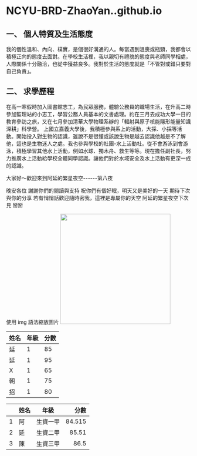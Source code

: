 # NCYU-BRD-ZhaoYan..github.io
  
  
## 一、	個人特質及生活態度

我的個性溫和、內向、樸實，是個很好溝通的人。每當遇到沮喪或瓶頸，我都會以積極正向的態度去面對。在學校生活裡，我以親切有禮貌的態度與老師同學相處，人際關係十分融洽，也從中獲益良多。我對於生活的態度就是「不管對或錯只要對自己負責」。

## 二、	求學歷程

在高一寒假時加入圖書館志工，為民眾服務，體驗公務員的職場生活，在升高二時參加監理站的小志工，學習公務人員基本的文書處理。約在三月去成功大學一日的教育參訪之旅，又在七月參加清華大學物理系辦的「輻射與原子核能隱形能量知識深耕」科學營。
    上國立嘉義大學後，我積極參與系上的活動，大採、小採等活動。開始投入對生物的認識，雖說不是很懂或該說生物是越去認識他越是不了解他，這也是生物迷人之處。我也參與學校的社團-水上活動社。從不會游泳到會游泳，積極學習其他水上活動，例如水球、獨木舟、救生等等。現在擔任副社長，努力推廣水上活動給學校全體同學認識。讓他們對於水域安全及水上活動有更深一成的認識。



大家好～歡迎來到阿延的繁星夜空------第八夜


晚安各位 謝謝你們的閱讀與支持
祝你們有個好眠，明天又是美好的一天
期待下次與你的分享
若有悄悄話歡迎隨時密我，這裡是專屬你的天空
阿延的繁星夜空下次見 掰掰


使用 img 語法縮放圖片
<img src="demoweb.github.io/Dao-HB086.jpg" width="300">





| 姓名 |  年級  | 分數 |
|-----|--------|-----|
| 延    | 1     | 85  |
| 延    | 1     | 95  |
| X    | 1     | 65  |
| 朝    | 1     | 75  |
| 招    | 1     | 80  |


|   | 姓名 |  年級  | 分數 |
|---| ---- | :-----: | ---:|
| 1 | 阿   | 生資一甲 | 84.515 |
| 2 | 延   | 生資二甲 | 85.51 |
| 3 | 陳   | 生資三甲 | 86.5 |

